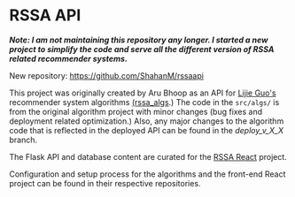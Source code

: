 # RSSA API

***Note: I am not maintaining this repository any longer. I started a new project to simplify the code and serve all the different version of RSSA
related recommender systems.***

New repository: https://github.com/ShahanM/rssaapi

This project was originally created by Aru Bhoop as an API for [Lijie Guo's](https://github.com/freelilian) recommender system algorithms [(rssa_algs](https://github.com/freelilian/rssa_algs).) The code in the `src/algs/` is from the original algorithm project with minor changes (bug fixes and deployment related optimization.) Also, any major changes to the algorithm code that is reflected in the deployed API can be found in the _deploy\_v\_X\_X_ branch.

The Flask API and database content are curated for the [RSSA React](https://github.com/daz101/rssa-react) project.

Configuration and setup process for the algorithms and the front-end React project can be found in their respective repositories.
